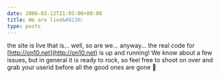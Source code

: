 ```yaml
---
date: 2006-03-12T21:05:00+00:00
title: We are live&#8230;
type: posts
---
```

the site is live that is... well, so are we... anyway... the real code for [http://on10.net](http://on10.net) is up and running! We know about a few issues, but in general it is ready to rock, so feel free to shoot on over and grab your userid before all the good ones are gone 🙂
